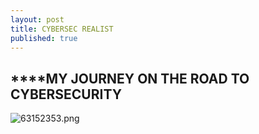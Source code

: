 ```yaml
---
layout: post
title: CYBERSEC REALIST
published: true
---
```


## ****MY JOURNEY ON THE ROAD TO CYBERSECURITY
![63152353.png]({{site.baseurl}}/_posts/63152353.png)


